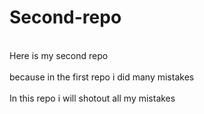 # Second-repo
<br>Here is my second repo </br>
<br>because in the first repo i did many mistakes </br>
<br>In this repo i will shotout all my mistakes</br>
